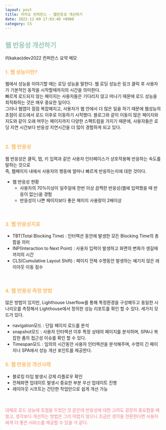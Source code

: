 ```yaml
---
layout: post
title: 카카오 컨퍼런스 - 웹반응성 개선하기
date: 2022-12-09 17:03:40 +0900
category: CS
---
```


## <span style="color:#97cab3;font-weight:bold">웹 반응성 개선하기</span>
if(kakao)dev2022 컨퍼런스 요약 메모

### <span style="color:#febc68;font-weight:bold">1. 웹 성능이란?</span>  
웹에서 성능을 이야기할 때는 로딩 성능을 말한다. 웹 로딩 성능은 링크 클릭 후 사용자가 기본적인 동작을 시작할때까지의 시간을 의미한다.  
빠르게 로드되지 않는 페이지는 사용자들은 기다리지 않고 떠나기 때문에 로드 성능을 최적화하는 것은 매우 중요한 일이다.  
그러나 웹앱이 점점 복잡해지고, 사용자가 웹 안에서 더 많은 일을 하기 때문에 웹성능의 초점이 로드에서 로드 이후로 이동하기 시작했다.
블로그와 같이 이동이 많은 페이지와 지도와 같이 오래 머무는 페이지까지 다양한 스펙트럼을 가지기 때문에, 사용자들은 로딩 지연 시간보다 반응성 지연시간을 더 많이 경험하게 되고 있다.  
<br>
### <span style="color:#febc68;font-weight:bold">2. 웹 반응성</span>  
웹 반응성은 클릭, 탭, 키 입력과 같은 사용자 인터페이스가 상호작용해 반응하는 속도를 말하는 것으로  
즉, 웹페이지 내에서 사용자의 행동에 얼마나 빠르게 반응하는지에 대한 것이다.
<br>
- 웹 반응성 현황
  - 사용자의 70%이상이 일주일에 한번 이상 끔찍한 반응성(웹에 입력했을 때 반응이 없는)을 경험
  - 반응성이 나쁜 페이지보다 좋은 페이지 사용량이 2배이상 

<br>

### <span style="color:#febc68;font-weight:bold">3. 웹 반응성지표</span> 
- TBT(Total Blocking Time) : 인터렉션 동안에 발생한 모든 Blocking Time의 총 합을 의미
- INP(Interaction to Next Point) : 사용자 입력이 발생하고 화면의 변화가 생길때 까지의 시간
- CLS(Cumulative Layout Shift) : 페이지 전체 수명동안 발생하는 예기치 않은 레이아웃 이동 점수
<br>

### <span style="color:#febc68;font-weight:bold">4. 웹 반응성 측정 방법</span>  
많은 방법이 있지만, Lighthouse Userflow를 통해 특정환경을 구성해두고 동일한 시나리오를 측정해서 Lighthouse에서 정의한 성능 리포트를 확인 할 수 있다. 세가지 모드가 있다.
- navigation모드 : 단일 페이지 로드를 분석
- snapshot모드 : 사용자 인터렉션 이후 특정 상태의 페이지를 분석하며, SPA나 복잡한 폼의 접근성 이슈를 확인 할 수 있다.
- Timespan모드 : 임의의 시간동안 사용자 인터렉션을 분석해주며, 수명이 긴 페이지나 SPA에서 성능 개선 포인트를 제공한다.
### <span style="color:#febc68;font-weight:bold">5. 웹 반응성 개선사례</span>  
- 블로킹 타임 발생시 강제 리플로우 확인
- 전체화면 업데이트 발생시 중요한 부분 우선 업데이트 진행
- 레이아웃 시프트는 간단한 작업만으로 쉽게 개선 가능

<br>
<br>
<span style="color:#f27c88;">대체로 로드 성능에 초점을 두었던 것 같은데 반응성에 대한 고려도 굉장히 중요함을 배웠고, 생각보다 개선하는 방법은 그리 어렵지 않으니 조금만 생각을 전환한다면 사용자에게 더 좋은 서비스를 제공할 수 있을 거 같다.</span>  